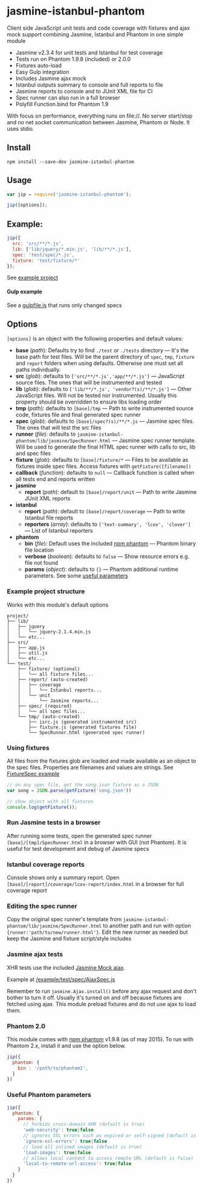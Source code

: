 ﻿# jasmine-istanbul-phantom

Client side JavaScript unit tests and code coverage with fixtures and
ajax mock support combining Jasmine, Istanbul and Phantom in one simple
module

- Jasmine v2.3.4 for unit tests and Istanbul for test coverage
- Tests run on Phantom 1.9.8 (included) or 2.0.0
- Fixtures auto-load
- Easy Gulp integration
- Includes Jasmine ajax mock
- Istanbul outputs summary to console and full reports to file
- Jasmine reports to console and to JUnit XML file for CI
- Spec runner can also run in a full browser
- Polyfill Function.bind for Phantom 1.9

With focus on performance, everything runs on file://. No server start/stop
and no net socket communication between Jasmine, Phantom or Node. It uses stdio.

## Install

    npm install --save-dev jasmine-istanbul-phantom

## Usage

```js
var jip = require('jasmine-istanbul-phantom');

jip([options]);
```

## Example:
```js
jip({
  src: 'src/**/*.js',
  lib: ['lib/jquery/*.min.js', 'lib/**/*.js'],
  spec: 'test/spec/*.js',
  fixture: 'test/fixture/*'
});
```
See [example project](https://github.com/fermads/jasmine-istanbul-phantom/tree/master/example)

#### Gulp example
See a [gulpfile.js](https://github.com/fermads/jasmine-istanbul-phantom/blob/master/example/gulpfile.js)
that runs only changed specs

## Options
`[options]` is an object with the following properties and default values:

- **base** (_path_): Defaults try to find `./test` or `./tests` directory
  &mdash; It's the base path for test files. Will be the parent directory of
  `spec`, `tmp`, `fixture` and `report` folders when using defaults. Otherwise
  one must set all paths individually.
- **src** (_glob_): defaults to `['src/**/*.js','app/**/*.js']` &mdash;
  JavaScript source files. The ones that will be instrumented and tested
- **lib** (_glob_): defaults to `['lib/**/*.js', 'vendor?(s)/**/*.js']`
  &mdash; Other JavaScript files. Will not be tested nor instrumented. Usually
  this property should be overridden to ensure libs loading order
- **tmp** (_path_): defaults to `[base]/tmp` &mdash;
  Path to write instrumented source code, fixtures file and
  final generated spec runner
- **spec** (_glob_): defaults to `[base]/spec?(s)/**/*.js` &mdash;
  Jasmine spec files. The ones that will test the src files
- **runner** (_file_): defaults to
  `jasmine-istanbul-phantom/lib/jasmine/SpecRunner.html` &mdash;
  Jasmine spec runner template. Will be used to generate the final HTML spec
  runner with calls to src, lib and spec files
- **fixture** (_glob_): defaults to `[base]/fixture/*` &mdash;
  Files to be available as fixtures inside spec files.
  Access fixtures with `getFixture([filename])`
- **callback** (_function_): defaults to `null` &mdash;
  Callback function is called when all tests end and reports written
- **jasmine**
  - **report** (_path_): default to `[base]/report/unit` &mdash;
    Path to write Jasmine JUnit XML reports
- **istanbul**
  - **report** (_path_):  default to `[base]/report/coverage` &mdash;
    Path to write Istanbul file reports
  - **reporters** (_array_): defaults to `['text-summary', 'lcov', 'clover']`
    &mdash; List of Istanbul reporters
- **phantom**
  - **bin** (_file_): Default uses the included
    [npm phantom](https://www.npmjs.com/package/phantomjs) &mdash;
    Phantom binary file location
  - **verbose** (_boolean_): defaults to `false` &mdash;
    Show resource errors e.g. file not found
  - **params** (_object_): defaults to `{}` &mdash;
    Phantom additional runtime parameters. See some
    [useful parameters](#useful-phantom-parameters)


### Example project structure
Works with this module's default options
```
project/
├── lib/
│   ├── jquery
│   │   └── jquery-2.1.4.min.js
│   └── etc...
├── src/
│   ├── app.js
│   ├── util.js
│   └── etc...
└── test/
    ├── fixture/ (optional)
    │   └── all fixture files...
    ├── report/ (auto-created)
    │   ├── coverage
    │   │   └── Istanbul reports...
    │   └── unit
    │       └── Jasmine reports...
    ├── spec/ (required)
    │   └── all spec files...
    └── tmp/ (auto-created)
        ├── isrc.js (generated instrumented src)
        ├── fixture.js (generated fixtures file)
        └── SpecRunner.html (generated spec runner)
```

### Using fixtures
All files from the fixtures glob are loaded and made available as an object to
the spec files. Properties are filenames and values are strings. See
[FixtureSpec example](https://github.com/fermads/jasmine-istanbul-phantom/blob/master/example/test/spec/FixtureSpec.js)

```js
// on any spec file, get the song.json fixture as a JSON
var song = JSON.parse(getFixture('song.json'))
```

```js
// show object with all fixtures
console.log(getFixture());
```

### Run Jasmine tests in a browser
After running some tests, open the generated spec runner
`[base]/[tmp]/SpecRunner.html` in a browser with GUI (not Phantom).
It is useful for test development and debug of Jasmine specs

### Istanbul coverage reports
Console shows only a summary report. Open
`[base]/[report]/coverage/lcov-report/index.html` in a browser for
full coverage report

### Editing the spec runner
Copy the original spec runner's template from
`jasmine-istanbul-phantom/lib/jasmine/SpecRunner.html`
to another path and run with option `{runner:'path/to/new/runner.html'}`.
Edit the new runner as needed but keep the Jasmine and fixture script/style
includes

### Jasmine ajax tests
XHR tests use the included
[Jasmine Mock ajax](https://github.com/jasmine/jasmine-ajax).

Example at
[/example/test/spec/AjaxSpec.js](https://github.com/fermads/jasmine-istanbul-phantom/tree/master/example/test/spec/AjaxSpec.js)

Remember to run ```jasmine.Ajax.install()``` before any ajax request and
don't bother to turn it off. Usually it's turned on and off because fixtures are
fetched using ajax. This module preload fixtures and do not use ajax
to load them.

### Phantom 2.0
This module comes with [npm phantom](https://www.npmjs.com/package/phantomjs)
v1.9.8 (as of may 2015). To run with Phantom 2.x, install it and use the option
below.
```js
jip({
  phantom: {
    bin : '/path/to/phantom2',
  }
})
```

### Useful Phantom parameters
```js
jip({
  phantom: {
    params: {
      // forbids cross-domain XHR (default is true)
      'web-security': true|false
      // ignores SSL errors such as expired or self-signed (default is false)
      'ignore-ssl-errors': true|false
      // load all inlined images (default is true)
      'load-images': true|false
      // allows local content to access remote URL (default is false)
      'local-to-remote-url-access': true|false
    }
  }
})
```

<!--
## To-do
- make writeFixtures and writeRunner async with vinyl and remove dep mkdirp
- remove through2 from istanbul.instrumentCode
- istanbul thresholds support
- **clear** (_boolean_): Remove all tmp files at the end (instrumented
  code, generated spec runner, etc). Defaults to false
- run ajaxInstall on init?
- option to run with webserver instead of file://
- add option for Phantom's viewportSize
- show istanbul results inside of jasmine spec runner (browser); or a link
-->
